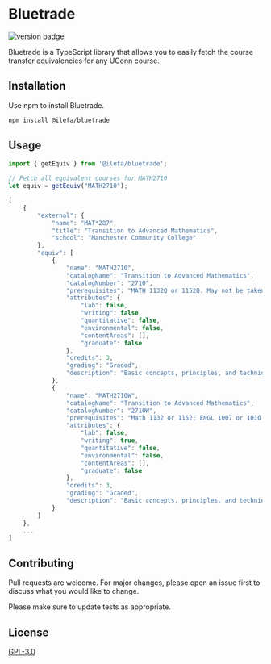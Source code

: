 # Bluetrade

![version badge](https://img.shields.io/badge/version-1.0.0-blue)

Bluetrade is a TypeScript library that allows you to easily fetch the course transfer equivalencies for any UConn course.

## Installation

Use npm to install Bluetrade.

```bash
npm install @ilefa/bluetrade
```

## Usage

```ts
import { getEquiv } from '@ilefa/bluetrade';

// Fetch all equivalent courses for MATH2710
let equiv = getEquiv("MATH2710");

[
    {
        "external": {
            "name": "MAT*287",
            "title": "Transition to Advanced Mathematics",
            "school": "Manchester Community College"
        },
        "equiv": [
            {
                "name": "MATH2710",
                "catalogName": "Transition to Advanced Mathematics",
                "catalogNumber": "2710",
                "prerequisites": "MATH 1132Q or 1152Q. May not be taken for credit after passing MATH 2143. May not be taken out of sequence after passing 3150, 3210, 3230, 3240, 3260, 3270, 3330, or 3370.",
                "attributes": {
                    "lab": false,
                    "writing": false,
                    "quantitative": false,
                    "environmental": false,
                    "contentAreas": [],
                    "graduate": false
                },
                "credits": 3,
                "grading": "Graded",
                "description": "Basic concepts, principles, and techniques of mathematical proof common to higher mathematics. Logic, set theory, counting principles, mathematical induction, relations, functions. Concepts from abstract algebra and analysis. Students intending to major in mathematics should ordinarily take this course during the third or fourth semester. Students wishing to use MATH 2710 or 2710W as a prerequisite for later MATH courses need to earn a \"C\" or better."
            },
            {
                "name": "MATH2710W",
                "catalogName": "Transition to Advanced Mathematics",
                "catalogNumber": "2710W",
                "prerequisites": "Math 1132 or 1152; ENGL 1007 or 1010 or 1011 or 2011. Open only to Mathematics majors. Not open for credit to students who have passed MATH 2143.",
                "attributes": {
                    "lab": false,
                    "writing": true,
                    "quantitative": false,
                    "environmental": false,
                    "contentAreas": [],
                    "graduate": false
                },
                "credits": 3,
                "grading": "Graded",
                "description": "Basic concepts, principles, and techniques of mathematical proof common to higher mathematics. Logic, set theory, counting principles, mathematical induction, relations, functions. Concepts from abstract algebra and analysis. Students intending to major in Mathematics should ordinarily take this course or Math 2710 during the third or fourth semester. Students wishing to use MATH 2710 or 2710W as a prerequisite for later MATH courses need to earn a \"C\" or better."
            }
        ]
    },
    ...
]
```

## Contributing
Pull requests are welcome. For major changes, please open an issue first to discuss what you would like to change.

Please make sure to update tests as appropriate.

## License
[GPL-3.0](https://choosealicense.com/licenses/gpl-3.0/)